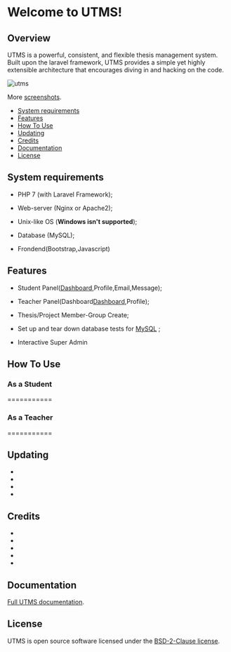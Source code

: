 # Welcome to UTMS!

## Overview


UTMS is a powerful, consistent, and flexible thesis management system. Built upon the laravel framework, UTMS provides a simple yet highly extensible architecture that encourages diving in and hacking on the code. 

![utms](https://user-images.githubusercontent.com/17488819/50128107-01374b00-029e-11e9-83cc-2edee96f69c1.png)
      
More [screenshots](screenshots.md).

* [System requirements](#system-requirements)
* [Features](#features)
* [How To Use](#how-to-use)
* [Updating](#updating)
* [Credits](#Credits)
* [Documentation](#documentation)
* [License](#license)

## System requirements

* PHP 7 (with Laravel Framework);

* Web-server (Nginx or Apache2);

* Unix-like OS (**Windows isn't supported**);

* Database (MySQL);

* Frondend(Bootstrap,Javascript)

## Features

* Student Panel([Dashboard](docs/student.md),Profile,Email,Message);

* Teacher Panel(Dashboard[Dashboard](docs/teacher.md),Profile);

* Thesis/Project Member-Group Create;

* Set up and tear down database tests for  [MySQL](docs/en/plugins/mysql.md) ;

* Interactive Super Admin



## How To Use

### As a Student 
===========

### As a Teacher 
===========



## Updating

*

*

*

*

## Credits

*

*

*

*

*

## Documentation

[Full UTMS documentation](docs/README.md).

## License

UTMS is open source software licensed under the [BSD-2-Clause license](LICENSE).
